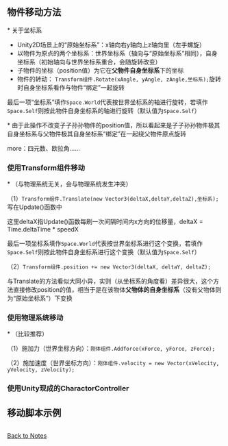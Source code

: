 ## 物件移动方法 

\* 关于坐标系 

- Unity2D场景上的“原始坐标系”：x轴向右y轴向上z轴向里（左手螺旋）
- 以物件为原点的两个坐标系：世界坐标系（轴向与“原始坐标系”相同），自身坐标系（初始轴向与世界坐标系重合，会随旋转改变）
- 子物件的坐标（position值）为它在**父物件自身坐标系**下的坐标 
- 物件的转动：
`Transform组件.Rotate(xAngle, yAngle, zAngle,坐标系);`旋转时自身坐标系看作与物件“绑定”一起旋转 

最后一项“坐标系”填作`Space.World`代表按世界坐标系的轴进行旋转，若填作`Space.Self`则按此物件自身坐标系的轴进行旋转（默认值为`Space.Self`） 

\* 由于此操作不改变子子孙孙物件的position值，所以看起来是子子孙孙物件极其自身坐标系与父物件极其自身坐标系“绑定”在一起绕父物件原点旋转

more：四元数、欧拉角……   

### 使用Transform组件移动

\* （与物理系统无关，会与物理系统发生冲突） 

（1）`Transform组件.Translate(new Vector3(deltaX,deltaY,deltaZ),坐标系);`写在Update()函数中 

这里deltaX指Update()函数每刷一次间隔时间内x方向的位移量，deltaX = Time.deltaTime * speedX 

最后一项坐标系填作`Space.World`代表按世界坐标系进行这个变换，若填作`Space.Self`则按此物件自身坐标系进行这个变换（默认值为`Space.Self`） 
 
（2）`Transform组件.position += new Vector3(deltaX, deltaY, deltaZ);` 

与Translate的方法看似大同小异，实则（从坐标系的角度看）差异很大，这个方法直接修改position的值，相当于是在该物体**父物体的自身坐标系**（没有父物体则为“原始坐标系”）下变换

### 使用物理系统移动

\* （比较推荐） 

（1）施加力（世界坐标方向）：`刚体组件.Addforce(xForce, yForce, zForce);` 

（2）施加速度（世界坐标方向）：`刚体组件.velocity = new Vector(xVelocity, yVelocity, zVelocity);` 

### 使用Unity现成的CharactorController 

## 移动脚本示例 

```C#

```

[Back to Notes](https://github.com/Vincent-zz/Unity/blob/main/UnityNotes.md)
